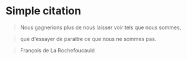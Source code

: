 # Simple citation

> Nous gagnerions plus de nous laisser voir tels que nous sommes,

> que d'essayer de paraître ce que nous ne sommes pas.

> François de La Rochefoucauld 
